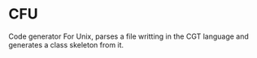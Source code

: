 # CFU
Code generator For Unix, parses a file writting in the CGT language and generates a class skeleton from it. 
